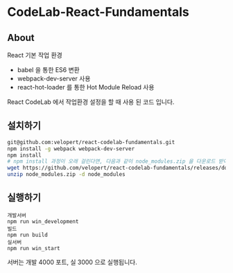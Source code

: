 # CodeLab-React-Fundamentals

## About

React 기본 작업 환경
- babel 을 통한 ES6 변환
- webpack-dev-server 사용
- react-hot-loader 를 통한 Hot Module Reload 사용

React CodeLab 에서 작업환경 설정을 할 때 사용 된 코드 입니다.


## 설치하기

```sh
git@github.com:velopert/react-codelab-fundamentals.git
npm install -g webpack webpack-dev-server
npm install
# npm install 과정이 오래 걸린다면, 다음과 같이 node_modules.zip 을 다운로드 받아서 압축을 해제하세요:
wget https://github.com/velopert/react-codelab-fundamentals/releases/download/1.0/node_modules.zip
unzip node_modules.zip -d node_modules
```

## 실행하기

```
개발서버
npm run win_development
빌드
npm run build
실서버
npm run win_start
```

서버는 개발 4000 포트, 실 3000 으로 실행됩니다.

